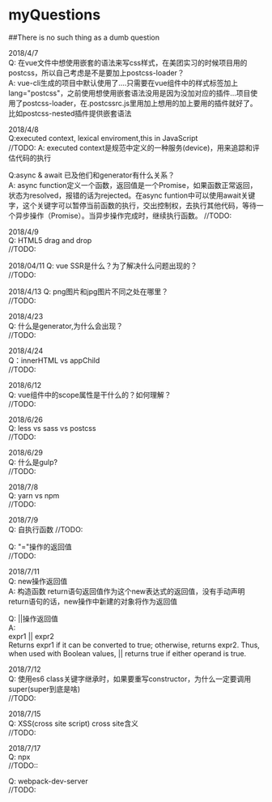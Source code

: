 # myQuestions
##There is no such thing as a dumb question

2018/4/7  
Q: 在vue文件中想使用嵌套的语法来写css样式，在美团实习的时候项目用的postcss，所以自己考虑是不是要加上postcss-loader？  
A: vue-cli生成的项目中默认使用了....只需要在vue组件中的样式标签加上lang="postcss"，之前使用想使用嵌套语法没用是因为没加对应的插件...项目使用了postcss-loader，在.postcssrc.js里用加上想用的加上要用的插件就好了。比如postcss-nested插件提供嵌套语法

2018/4/8  
Q:executed context, lexical enviroment,this in JavaScript  
//TODO:
A: executed context是规范中定义的一种服务(device)，用来追踪和评估代码的执行  

Q:async & await 已及他们和generator有什么关系？  
A: async function定义一个函数，返回值是一个Promise，如果函数正常返回，状态为resolved，报错的话为rejected。在async funtion中可以使用await关键字，这个关键字可以暂停当前函数的执行，交出控制权，去执行其他代码，等待一个异步操作（Promise）。当异步操作完成时，继续执行函数。
//TODO:

2018/4/9  
Q: HTML5 drag and drop  
//TODO:

2018/04/11
Q: vue SSR是什么？为了解决什么问题出现的？    
//TODO:

2018/4/13
Q: png图片和jpg图片不同之处在哪里？  
//TODO:

2018/4/23  
Q: 什么是generator,为什么会出现？  
//TODO:

2018/4/24  
Q：innerHTML vs appChild  
//TODO:


2018/6/12  
Q: vue组件中的scope属性是干什么的？如何理解？  
//TODO:

2018/6/26  
Q: less vs sass vs postcss  
//TODO:

2018/6/29  
Q: 什么是gulp?  
//TODO:

2018/7/8  
Q: yarn vs npm  
//TODO:

2018/7/9  
Q: 自执行函数
//TODO:

Q: "="操作的返回值  
//TODO:

2018/7/11  
Q: new操作返回值  
A: 构造函数 return语句返回值作为这个new表达式的返回值，没有手动声明return语句的话，new操作中新建的对象将作为返回值  

Q: ||操作返回值  
A:   
expr1 || expr2  
Returns expr1 if it can be converted to true; otherwise, returns expr2. Thus, when used with Boolean values, || returns true if either operand is true.

2018/7/12  
Q: 使用es6 class关键字继承时，如果要重写constructor，为什么一定要调用super(super到底是啥)  
//TODO:


2018/7/15  
Q: XSS(cross site script) cross site含义  
//TODO:

2018/7/17  
Q: npx  
//TODO::

Q: webpack-dev-server  
//TODO: